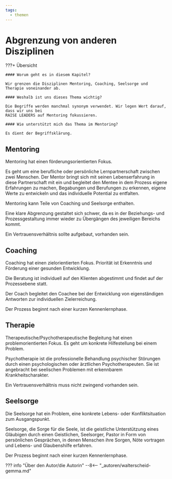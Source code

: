```yaml
---
tags:
  - themen
---
```



# Abgrenzung von anderen Disziplinen

???+ Übersicht

    #### Worum geht es in diesem Kapitel? 

    Wir grenzen die Disziplinen Mentoring, Coaching, Seelsorge und Therapie voneinander ab. 

    #### Weshalb ist uns dieses Thema wichtig?  
    
    Die Begriffe werden manchmal synonym verwendet. Wir legen Wert darauf, dass wir uns bei 
    RAISE LEADERS auf Mentoring fokussieren.

    #### Wie unterstützt mich das Thema im Mentoring?

    Es dient der Begriffsklärung.


## Mentoring

Mentoring hat einen förderungsorientierten Fokus.

Es geht um eine berufliche oder persönliche
Lernpartnerschaft zwischen zwei Menschen. Der
Mentor bringt sich mit seinen Lebenserfahrung in
diese Partnerschaft mit ein und begleitet den
Mentee in dem Prozess eigene Erfahrungen zu
machen, Begabungen und Berufungen zu erkennen,
eigene Werte zu entwickeln und das individuelle
Potential zu entfalten.

Mentoring kann Teile von Coaching und Seelsorge
enthalten.

Eine klare Abgrenzung gestaltet sich schwer, da es in
der Beziehungs- und Prozessgestaltung immer
wieder zu Übergängen des jeweiligen Bereichs
kommt.

Ein Vertrauensverhältnis sollte aufgebaut,
vorhanden sein.

## Coaching

Coaching hat einen zielorientierten Fokus. Priorität
ist Erkenntnis und Förderung einer gesunden
Entwicklung.

Die Beratung ist individuell auf den Klienten
abgestimmt und findet auf der Prozessebene statt.

Der Coach begleitet den Coachee bei der
Entwicklung von eigenständigen Antworten zur
individuellen Zielerreichung.

Der Prozess beginnt nach einer kurzen
Kennenlernphase.

## Therapie

Therapeutische/Psychotherapeutische Begleitung
hat einen problemorientierten Fokus. Es geht um
konkrete Hilfestellung bei einem Problem.

Psychotherapie ist die professionelle Behandlung
psychischer Störungen durch einen psychologischen
oder ärztlichen Psychotherapeuten. Sie ist
angebracht bei seelischen Problemen mit
erkennbarem Krankheitscharakter.

Ein Vertrauensverhältnis muss nicht zwingend
vorhanden sein.

## Seelsorge

Die Seelsorge hat ein Problem, eine konkrete
Lebens- oder Konfliktsituation zum Ausgangspunkt.

Seelsorge, die Sorge für die Seele, ist die geistliche
Unterstützung eines Gläubigen durch einen
Geistlichen, Seelsorger, Pastor in Form von
persönlichen Gesprächen, in denen Menschen ihre
Sorgen, Nöte vortragen und Lebens- und
Glaubenshilfe erfahren.

Der Prozess beginnt nach einer kurzen
Kennenlernphase.

??? info "Über den Autor/die Autorin"
    --8<-- "_autoren/walterscheid-gemma.md"
